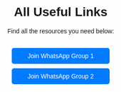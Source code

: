 
<!DOCTYPE html>
<html lang="en">
<head>
    <meta charset="UTF-8">
    <meta name="viewport" content="width=device-width, initial-scale=1.0">
    <title>Useful Links</title>
    <style>
        body {
            font-family: Arial, sans-serif;
            text-align: center;
            margin: 20px;
        }
        .link-container {
            margin-top: 30px;
        }
        .link-container a {
            display: block;
            margin: 10px 0;
            padding: 10px;
            text-decoration: none;
            color: white;
            background-color: #007BFF;
            border-radius: 5px;
            width: 200px;
            margin-left: auto;
            margin-right: auto;
        }
        .link-container a:hover {
            background-color: #0056b3;
        }
    </style>
</head>
<body>
    <h1>All Useful Links</h1>
    <p>Find all the resources you need below:</p>
    <div class="link-container">
        <a href="https://chat.whatsapp.com/JHHUaFtoU2k2t4y1NWWrnj" target="_blank">Join WhatsApp Group 1</a>
        <a href="https://chat.whatsapp.com/JkYREw7GCEYEIjfDisJ6Eh" target="_blank">Join WhatsApp Group 2</a>
    </div>
</body>
</html>
